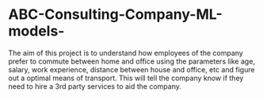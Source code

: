 # ABC-Consulting-Company-ML-models-
The aim of this project is to understand how employees of the company prefer to commute between home and office using the parameters like age, salary, work experience, distance between house and office, etc and figure out a optimal means of transport. This will tell the company know if they need to hire a 3rd party services to aid the company. 
